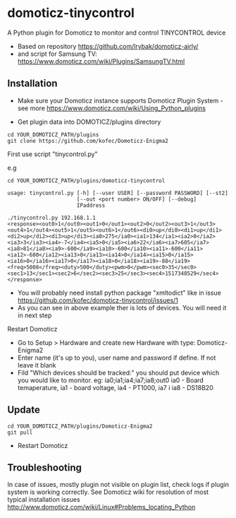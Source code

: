 # domoticz-tinycontrol
A Python plugin for Domoticz to monitor and control TINYCONTROL device

* Based on repository https://github.com/lrybak/domoticz-airly/
* and script for Samsung TV: https://www.domoticz.com/wiki/Plugins/SamsungTV.html

## Installation

* Make sure your Domoticz instance supports Domoticz Plugin System - see more https://www.domoticz.com/wiki/Using_Python_plugins

* Get plugin data into DOMOTICZ/plugins directory
```
cd YOUR_DOMOTICZ_PATH/plugins
git clone https://github.com/kofec/Domoticz-Enigma2
```
First use script "tinycontrol.py"

e.g 
```
cd YOUR_DOMOTICZ_PATH/plugins/domoticz-tinycontrol

usage: tinycontrol.py [-h] [--user USER] [--password PASSWORD] [--st2]
                      [--out <port number> ON/OFF] [--debug]
                      IPaddress
                      
./tinycontrol.py 192.168.1.1
<response><out0>1</out0><out1>0</out1><out2>0</out2><out3>1</out3><out4>1</out4><out5>1</out5><out6>1</out6><di0>up</di0><di1>up</di1><di2>up</di2><di3>up</di3><ia0>275</ia0><ia1>134</ia1><ia2>0</ia2><ia3>3</ia3><ia4>-7</ia4><ia5>0</ia5><ia6>22</ia6><ia7>605</ia7><ia8>81</ia8><ia9>-600</ia9><ia10>-600</ia10><ia11>-600</ia11><ia12>-600</ia12><ia13>0</ia13><ia14>0</ia14><ia15>0</ia15><ia16>0</ia16><ia17>0</ia17><ia18>0</ia18><ia19>-88</ia19><freq>5008</freq><duty>500</duty><pwm>0</pwm><sec0>35</sec0><sec1>13</sec1><sec2>6</sec2><sec3>25</sec3><sec4>1517348529</sec4></response>

```
* You will probably need install python package "xmltodict" like in issue https://github.com/kofec/domoticz-tinycontrol/issues/1
* As you can see in above example ther is lots of devices. You will need it in next step

Restart Domoticz
* Go to Setup > Hardware and create new Hardware with type: Domoticz-Enigma2
* Enter name (it's up to you), user name and password if define. If not leave it blank
* Fild "Which devices should be tracked:" you should put device which you would like to monitor. eg: ia0;ia1;ia4;ia7;ia8;out0
ia0 - Board temaperature, ia1 - board voltage, ia4 - PT1000, ia7 i ia8 - DS18B20

## Update
```
cd YOUR_DOMOTICZ_PATH/plugins/Domoticz-Enigma2
git pull
```
* Restart Domoticz

## Troubleshooting

In case of issues, mostly plugin not visible on plugin list, check logs if plugin system is working correctly. See Domoticz wiki for resolution of most typical installation issues http://www.domoticz.com/wiki/Linux#Problems_locating_Python
